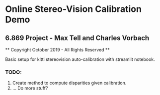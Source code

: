 # Online Stereo-Vision Calibration Demo
## 6.869 Project - Max Tell and Charles Vorbach
** Copyright October 2019 - All Rights Reserved **

Basic setup for kitti stereovision auto-calibration with streamlit notebook.

### TODO:
1. Create method to compute disparities given calibration.
2. ... Do more stuff?


